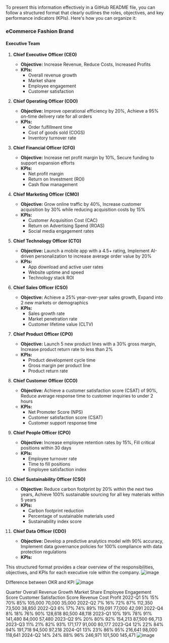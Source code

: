 To present this information effectively in a GitHub README file, you can follow a structured format that clearly outlines the roles, objectives, and key performance indicators (KPIs). Here's how you can organize it:

### eCommerce Fashion Brand

#### Executive Team

1. **Chief Executive Officer (CEO)**
   - **Objective:** Increase Revenue, Reduce Costs, Increased Profits
   - **KPIs:**
     - Overall revenue growth
     - Market share
     - Employee engagement
     - Customer satisfaction

2. **Chief Operating Officer (COO)**
   - **Objective:** Improve operational efficiency by 20%, Achieve a 95% on-time delivery rate for all orders
   - **KPIs:**
     - Order fulfillment time
     - Cost of goods sold (COGS)
     - Inventory turnover rate

3. **Chief Financial Officer (CFO)**
   - **Objective:** Increase net profit margin by 10%, Secure funding to support expansion efforts
   - **KPIs:**
     - Net profit margin
     - Return on Investment (ROI)
     - Cash flow management

4. **Chief Marketing Officer (CMO)**
   - **Objective:** Grow online traffic by 40%, Increase customer acquisition by 30% while reducing acquisition costs by 15%
   - **KPIs:**
     - Customer Acquisition Cost (CAC)
     - Return on Advertising Spend (ROAS)
     - Social media engagement rates

5. **Chief Technology Officer (CTO)**
   - **Objective:** Launch a mobile app with a 4.5+ rating, Implement AI-driven personalization to increase average order value by 20%
   - **KPIs:**
     - App download and active user rates
     - Website uptime and speed
     - Technology stack ROI

6. **Chief Sales Officer (CSO)**
   - **Objective:** Achieve a 25% year-over-year sales growth, Expand into 2 new markets or demographics
   - **KPIs:**
     - Sales growth rate
     - Market penetration rate
     - Customer lifetime value (CLTV)

7. **Chief Product Officer (CPO)**
   - **Objective:** Launch 5 new product lines with a 30% gross margin, Increase product return rate to less than 2%
   - **KPIs:**
     - Product development cycle time
     - Gross margin per product line
     - Product return rate

8. **Chief Customer Officer (CCO)**
   - **Objective:** Achieve a customer satisfaction score (CSAT) of 90%, Reduce average response time to customer inquiries to under 2 hours
   - **KPIs:**
     - Net Promoter Score (NPS)
     - Customer satisfaction score (CSAT)
     - Customer support response time

9. **Chief People Officer (CPO)**
   - **Objective:** Increase employee retention rates by 15%, Fill critical positions within 30 days
   - **KPIs:**
     - Employee turnover rate
     - Time to fill positions
     - Employee satisfaction index

10. **Chief Sustainability Officer (CSO)**
    - **Objective:** Reduce carbon footprint by 20% within the next two years, Achieve 100% sustainable sourcing for all key materials within 5 years
    - **KPIs:**
      - Carbon footprint reduction
      - Percentage of sustainable materials used
      - Sustainability index score

11. **Chief Data Officer (CDO)**
    - **Objective:** Develop a predictive analytics model with 90% accuracy, Implement data governance policies for 100% compliance with data protection regulations
    - **KPIs:**
   
      		
This structured format provides a clear overview of the responsibilities, objectives, and KPIs for each executive role within the company.
![image](https://github.com/Dillipmeher/Project/assets/143451788/a6eefc17-bb5e-4ca8-ba17-74d3b1f3d729)

Difference between OKR and KPI
![image](https://github.com/Dillipmeher/Project/assets/143451788/d542360e-cc03-4dd1-9fd4-393d7a1aba91)

Quarter	Overall Revenue Growth	Market Share	Employee Engagement Score	Customer Satisfaction Score	Revenue	Cost	Profit
2022-Q1	5%	15%	70%	85%	 105,000 	 70,000 	 35,000 
2022-Q2	7%	16%	72%	87%	 112,350 	 73,500 	 38,850 
2022-Q3	6%	17%	74%	89%	 119,091 	 77,000 	 42,091 
2022-Q4	8%	18%	76%	90%	 128,618 	 80,500 	 48,118 
2023-Q1	10%	19%	78%	91%	 141,480 	 84,000 	 57,480 
2023-Q2	9%	20%	80%	92%	 154,213 	 87,500 	 66,713 
2023-Q3	11%	21%	82%	93%	 171,177 	 91,000 	 80,177 
2023-Q4	12%	22%	84%	94%	 191,718 	 94,500 	 97,218 
2024-Q1	13%	23%	86%	95%	 216,641 	 98,000 	 118,641 
2024-Q2	14%	24%	88%	96%	 246,971 	 101,500 	 145,471 
![image](https://github.com/Dillipmeher/Project/assets/143451788/319dd3a3-d881-46be-843c-601edbc34cf6)

